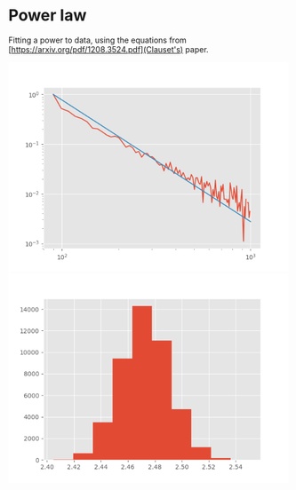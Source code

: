 # Power law

Fitting a power to data, using the equations from [https://arxiv.org/pdf/1208.3524.pdf](Clauset's) paper.

![fit](fit.png)
![hist](alpha_hist.png)
